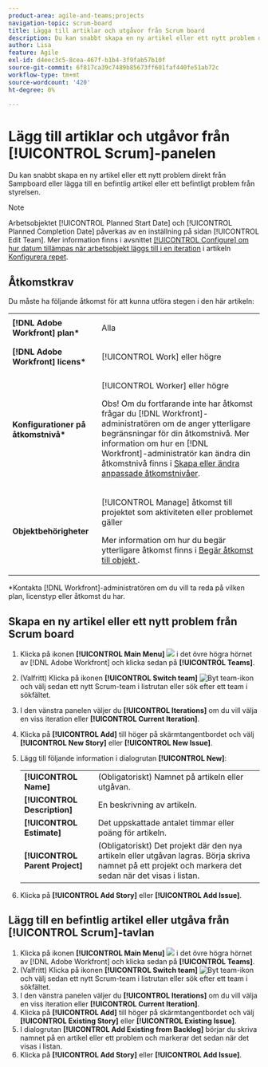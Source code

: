 ```yaml
---
product-area: agile-and-teams;projects
navigation-topic: scrum-board
title: Lägga till artiklar och utgåvor från Scrum board
description: Du kan snabbt skapa en ny artikel eller ett nytt problem direkt från Sampboard eller lägga till en befintlig artikel eller ett befintligt problem från styrelsen.
author: Lisa
feature: Agile
exl-id: d4eec3c5-8cea-467f-b1b4-3f9fab57b10f
source-git-commit: 6f817ca39c7489b85673ff601faf440fe51ab72c
workflow-type: tm+mt
source-wordcount: '420'
ht-degree: 0%

---
```


# Lägg till artiklar och utgåvor från [!UICONTROL Scrum]-panelen

Du kan snabbt skapa en ny artikel eller ett nytt problem direkt från Sampboard eller lägga till en befintlig artikel eller ett befintligt problem från styrelsen.

>[!NOTE]
>
>Arbetsobjektet [!UICONTROL Planned Start Date] och [!UICONTROL Planned Completion Date] påverkas av en inställning på sidan [!UICONTROL Edit Team]. Mer information finns i avsnittet [[!UICONTROL Configure] om hur datum tillämpas när arbetsobjekt läggs till i en iteration](../../../agile/get-started-with-agile-in-workfront/configure-scrum.md#configur5) i artikeln [Konfigurera repet](../../../agile/get-started-with-agile-in-workfront/configure-scrum.md).

## Åtkomstkrav

Du måste ha följande åtkomst för att kunna utföra stegen i den här artikeln:

<table style="table-layout:auto"> 
 <col> 
 <col> 
 <tbody> 
  <tr> 
   <td role="rowheader"><strong>[!DNL Adobe Workfront] plan*</strong></td> 
   <td> <p>Alla</p> </td> 
  </tr> 
  <tr> 
   <td role="rowheader"><strong>[!DNL Adobe Workfront] licens*</strong></td> 
   <td> <p>[!UICONTROL Work] eller högre</p> </td> 
  </tr> 
  <tr> 
   <td role="rowheader"><strong>Konfigurationer på åtkomstnivå*</strong></td> 
   <td> <p>[!UICONTROL Worker] eller högre</p> <p>Obs! Om du fortfarande inte har åtkomst frågar du [!DNL Workfront]-administratören om de anger ytterligare begränsningar för din åtkomstnivå. Mer information om hur en [!DNL Workfront]-administratör kan ändra din åtkomstnivå finns i <a href="../../../administration-and-setup/add-users/configure-and-grant-access/create-modify-access-levels.md" class="MCXref xref">Skapa eller ändra anpassade åtkomstnivåer</a>.</p> </td> 
  </tr> 
  <tr> 
   <td role="rowheader"><strong>Objektbehörigheter</strong></td> 
   <td> <p>[!UICONTROL Manage] åtkomst till projektet som aktiviteten eller problemet gäller</p> <p>Mer information om hur du begär ytterligare åtkomst finns i <a href="../../../workfront-basics/grant-and-request-access-to-objects/request-access.md" class="MCXref xref">Begär åtkomst till objekt </a>.</p> </td> 
  </tr> 
 </tbody> 
</table>

&#42;Kontakta [!DNL Workfront]-administratören om du vill ta reda på vilken plan, licenstyp eller åtkomst du har.

## Skapa en ny artikel eller ett nytt problem från Scrum board

1. Klicka på ikonen **[!UICONTROL Main Menu]** ![](assets/main-menu-icon.png) i det övre högra hörnet av [!DNL Adobe Workfront] och klicka sedan på **[!UICONTROL Teams]**.
1. (Valfritt) Klicka på ikonen **[!UICONTROL Switch team]** ![Byt team-ikon](assets/switch-team-icon.png) och välj sedan ett nytt Scrum-team i listrutan eller sök efter ett team i sökfältet.
1. I den vänstra panelen väljer du **[!UICONTROL Iterations]** om du vill välja en viss iteration eller **[!UICONTROL Current Iteration]**.
1. Klicka på **[!UICONTROL Add]** till höger på skärmtangentbordet och välj **[!UICONTROL New Story]** eller **[!UICONTROL New Issue]**.
1. Lägg till följande information i dialogrutan **[!UICONTROL New]**:

   <table style="table-layout:auto">
    <tr>
        <td><strong>[!UICONTROL Name]</strong></td>
        <td>(Obligatoriskt) Namnet på artikeln eller utgåvan.</td>
    </tr>
    <tr>
        <td><strong>[!UICONTROL Description]</strong></td>
        <td>En beskrivning av artikeln.</td>
    </tr>
    <tr>
        <td><strong>[!UICONTROL Estimate]</strong></td>
        <td>Det uppskattade antalet timmar eller poäng för artikeln.</td>
    </tr>
    <tr>
        <td><strong>[!UICONTROL Parent Project]</strong></td>
        <td>(Obligatoriskt) Det projekt där den nya artikeln eller utgåvan lagras. Börja skriva namnet på ett projekt och markera det sedan när det visas i listan.</td>
    </tr>
   </table>

1. Klicka på **[!UICONTROL Add Story]** eller **[!UICONTROL Add Issue]**.

## Lägg till en befintlig artikel eller utgåva från [!UICONTROL Scrum]-tavlan

1. Klicka på ikonen **[!UICONTROL Main Menu]** ![](assets/main-menu-icon.png) i det övre högra hörnet av [!DNL Adobe Workfront] och klicka sedan på **[!UICONTROL Teams]**.
1. (Valfritt) Klicka på ikonen **[!UICONTROL Switch team]** ![Byt team-ikon](assets/switch-team-icon.png) och välj sedan ett nytt Scrum-team i listrutan eller sök efter ett team i sökfältet.
1. I den vänstra panelen väljer du **[!UICONTROL Iterations]** om du vill välja en viss iteration eller **[!UICONTROL Current Iteration]**.
1. Klicka på **[!UICONTROL Add]** till höger på skärmtangentbordet och välj **[!UICONTROL Existing Story]** eller **[!UICONTROL Existing Issue]**.
1. I dialogrutan **[!UICONTROL Add Existing from Backlog]** börjar du skriva namnet på en artikel eller ett problem och markerar det sedan när det visas i listan.
1. Klicka på **[!UICONTROL Add Story]** eller **[!UICONTROL Add Issue]**.
